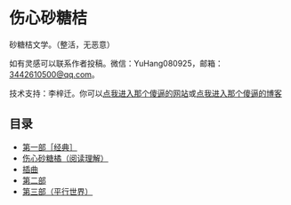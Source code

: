 # 伤心砂糖桔

砂糖桔文学。（整活，无恶意）

如有灵感可以联系作者投稿。微信：YuHang080925，邮箱：3442610500@qq.com。

技术支持：李梓迁。你可以[点我进入那个傻逼的网站](https://liziqian.net)或[点我进入那个傻逼的博客](https://blog.liziqian.net)

## 目录

- [第一部［经典］](/chapter1)
- [伤心砂糖橘（阅读理解）](/reading)
- [插曲](/chaqu)
- [第二部](/chapter2)
- [第三部（平行世界）](/chapter3)
